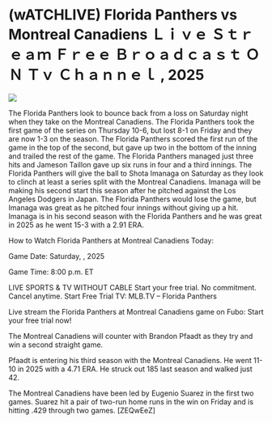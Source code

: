# (wATCHLIVE) Florida Panthers vs Montreal Canadiens Ｌｉｖｅ Ｓｔｒｅａｍ Ｆｒｅｅ Ｂｒｏａｄｃａｓｔ ＯＮ Ｔｖ Ｃｈａｎｎｅｌ , 2025  
  
  
[![](https://i.imgur.com/qSNzIqt.png)](https://movie.rssnews.media/OpwMsBYi.php)  
  
The Florida Panthers look to bounce back from a loss on Saturday night when they take on the Montreal Canadiens. The Florida Panthers took the first game of the series on Thursday 10-6, but lost 8-1 on Friday and they are now 1-3 on the season. The Florida Panthers scored the first run of the game in the top of the second, but gave up two in the bottom of the inning and trailed the rest of the game. The Florida Panthers managed just three hits and Jameson Taillon gave up six runs in four and a third innings. The Florida Panthers will give the ball to Shota Imanaga on Saturday as they look to clinch at least a series split with the Montreal Canadiens. Imanaga will be making his second start this season after he pitched against the Los Angeles Dodgers in Japan. The Florida Panthers would lose the game, but Imanaga was great as he pitched four innings without giving up a hit. Imanaga is in his second season with the Florida Panthers and he was great in 2025 as he went 15-3 with a 2.91 ERA.

How to Watch Florida Panthers at Montreal Canadiens Today:

Game Date: Saturday, , 2025

Game Time: 8:00 p.m. ET

LIVE SPORTS & TV WITHOUT CABLE
Start your free trial. No commitment. Cancel anytime.
Start Free Trial
TV: MLB.TV – Florida Panthers

Live stream the Florida Panthers at Montreal Canadiens game on Fubo: Start your free trial now!

The Montreal Canadiens will counter with Brandon Pfaadt as they try and win a second straight game.

Pfaadt is entering his third season with the Montreal Canadiens. He went 11-10 in 2025 with a 4.71 ERA. He struck out 185 last season and walked just 42.

The Montreal Canadiens have been led by Eugenio Suarez in the first two games. Suarez hit a pair of two-run home runs in the win on Friday and is hitting .429 through two games. [ZEQwEeZ]